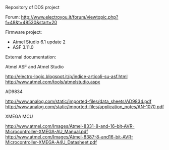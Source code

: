 Repository of DDS project

Forum: http://www.electroyou.it/forum/viewtopic.php?f=48&t=48530&start=20

Firmware project:

- Atmel Studio 6.1 update 2
- ASF 3.11.0

External documentation:

Atmel ASF and Atmel Studio

http://electro-logic.blogspot.it/p/indice-articoli-su-asf.html
http://www.atmel.com/tools/atmelstudio.aspx

AD9834

http://www.analog.com/static/imported-files/data_sheets/AD9834.pdf
http://www.analog.com/static/imported-files/application_notes/AN-1070.pdf

XMEGA MCU

http://www.atmel.com/Images/Atmel-8331-8-and-16-bit-AVR-Microcontroller-XMEGA-AU_Manual.pdf
http://www.atmel.com/Images/Atmel-8387-8-and16-bit-AVR-Microcontroller-XMEGA-A4U_Datasheet.pdf

